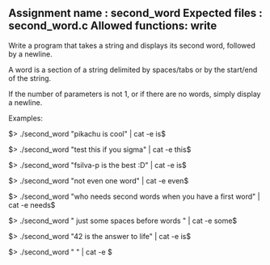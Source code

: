 Assignment name  : second_word
Expected files   : second_word.c
Allowed functions: write
--------------------------------------------------------------------------------

Write a program that takes a string and displays its second word, followed by a newline.

A word is a section of a string delimited by spaces/tabs or by the start/end of the string.

If the number of parameters is not 1, or if there are no words, simply display a newline.

Examples:

$> ./second_word "pikachu is cool" | cat -e
is$

$> ./second_word "test this if you sigma" | cat -e
this$

$> ./second_word "fsilva-p is the best :D" | cat -e
is$

$> ./second_word "not even one word" | cat -e
even$

$> ./second_word "who needs second words when you have a first word" | cat -e
needs$

$> ./second_word "    just some spaces before words   " | cat -e
some$

$> ./second_word "42 is the answer to life" | cat -e
is$

$> ./second_word "   " | cat -e
$
